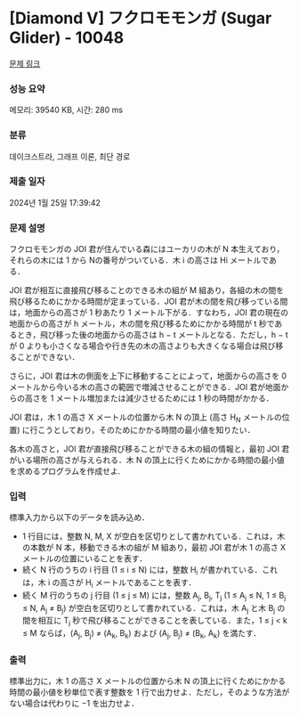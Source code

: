 # [Diamond V] フクロモモンガ (Sugar Glider) - 10048 

[문제 링크](https://www.acmicpc.net/problem/10048) 

### 성능 요약

메모리: 39540 KB, 시간: 280 ms

### 분류

데이크스트라, 그래프 이론, 최단 경로

### 제출 일자

2024년 1월 25일 17:39:42

### 문제 설명

<p>フクロモモンガの JOI 君が住んでいる森にはユーカリの木が N 本生えており，それらの木には 1 から Nの番号がついている．木 i の高さは Hi メートルである．</p>

<p>JOI 君が相互に直接飛び移ることのできる木の組が M 組あり，各組の木の間を飛び移るためにかかる時間が定まっている．JOI 君が木の間を飛び移っている間は，地面からの高さが 1 秒あたり 1 メートル下がる．すなわち，JOI 君の現在の地面からの高さが h メートル，木の間を飛び移るためにかかる時間が t 秒であるとき，飛び移った後の地面からの高さは h − t メートルとなる．ただし，h − t が 0 よりも小さくなる場合や行き先の木の高さよりも大きくなる場合は飛び移ることができない．</p>

<p>さらに，JOI 君は木の側面を上下に移動することによって，地面からの高さを 0 メートルから今いる木の高さの範囲で増減させることができる．JOI 君が地面からの高さを 1 メートル増加または減少させるためには 1 秒の時間がかかる．</p>

<p>JOI 君は，木 1 の高さ X メートルの位置から木 N の頂上 (高さ H<sub>N</sub> メートルの位置) に行こうとしており，そのためにかかる時間の最小値を知りたい．</p>

<p>各木の高さと，JOI 君が直接飛び移ることができる木の組の情報と，最初 JOI 君がいる場所の高さが与えられる．木 N の頂上に行くためにかかる時間の最小値を求めるプログラムを作成せよ.</p>

### 입력 

 <p>標準入力から以下のデータを読み込め．</p>

<ul>
	<li>1 行目には，整数 N, M, X が空白を区切りとして書かれている．これは，木の本数が N 本，移動できる木の組が M 組あり，最初 JOI 君が木 1 の高さ X メートルの位置にいることを表す．</li>
	<li>続く N 行のうちの i 行目 (1 ≤ i ≤ N) には，整数 H<sub>i</sub> が書かれている．これは，木 i の高さが H<sub>i</sub> メートルであることを表す．</li>
	<li>続く M 行のうちの j 行目 (1 ≤ j ≤ M) には，整数 A<sub>j</sub>, B<sub>j</sub>, T<sub>j</sub> (1 ≤ A<sub>j</sub> ≤ N, 1 ≤ B<sub>j</sub> ≤ N, A<sub>j</sub> ≠ B<sub>j</sub>) が空白を区切りとして書かれている．これは，木 A<sub>j</sub> と木 B<sub>j</sub> の間を相互に T<sub>j</sub> 秒で飛び移ることができることを表している．また，1 ≤ j < k ≤ M ならば，(A<sub>j</sub>, B<sub>j</sub>) ≠ (A<sub>k</sub>, B<sub>k</sub>) および (A<sub>j</sub>, B<sub>j</sub>) ≠ (B<sub>k</sub>, A<sub>k</sub>) を満たす．</li>
</ul>

### 출력 

 <p>標準出力に，木 1 の高さ X メートルの位置から木 N の頂上に行くためにかかる時間の最小値を秒単位で表す整数を 1 行で出力せよ．ただし，そのような方法がない場合は代わりに −1 を出力せよ．</p>

